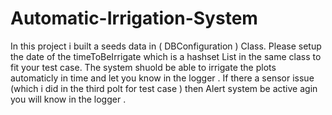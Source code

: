 # Automatic-Irrigation-System
In this project i built a seeds data in ( DBConfiguration ) Class.
Please setup the date of the timeToBeIrrigate which is a hashset List in the same class to fit your test case.
The system shuold be able to irrigate the plots automaticly in time and let you know in the logger .
If there a sensor issue (which i did in the third polt for test case ) then Alert system be active agin you will know in the logger .
